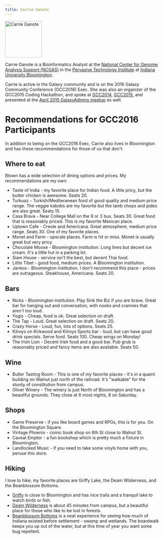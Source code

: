 ```yaml
---
title: Carrie Ganote
---
```

<div class='right'><img src="/src/events/gcc2014/abstracts/CarrieGanote.jpg" alt="Carrie Ganote" width="120" /></div>

Carrie Ganote is a Bioinformatics Analyst at the [National Center for Genome Analysis Support (NCGAS)](http://ncgas.org/) in the [Pervasive Technology Institute](https://pti.iu.edu/) at [Indiana University Bloomington](http://www.iu.edu/).

Carrie is active in the Galaxy community and is on the 2016 Galaxy Community Conference (GCC2016) Exec.  She was also an organizer of the GCC2015 Coding Hackathon, and spoke at [GCC2014](/src/events/gcc2014/index.md), [GCC2015](http://gcc2015.tsl.ac.uk/), and presented at the [April 2015 GalaxyAdmins meetup](/src/community/galaxy-admins/meetups/2015-04-16/index.md) as well.

# Recommendations for GCC2016 Participants

In addition to being on the GCC2016 Exec, Carrie also lives in Bloomington and has these recommendations for those of us that don't:

## Where to eat

Btown has a wide selection of dining options and prices. My recommendations are my own:

* Taste of India - my favorite place for Indian food. A little pricy, but the butter chicken is awesome. Seats 20.
* Turkuaz - Turkish/Mediteranean food of good quality and medium price range. The veggie kabobs are my favorite but the lamb chops and pides are also great. Seats 15.
* Casa Brava - Near College Mall on the 9 or 3 bus. Seats 30. Great food that is reasonably priced. This is my favorite Mexican place.
* Uptown Cafe - Creole and Americana. Great atmosphere, medium price range. Seats 30. One of my favorite places.
* Monet and Farm - upscale places. Farm is hit or miss. Monet is usually great but very pricy.
* Chocolate Moose - Bloomington institution. Long lines but decent ice cream. It's a little hut in a parking lot.
* Siam House - service isn't the best, but decent Thai food.
* Little Tibet - good food, medium prices. A Bloomington institution.
* Jankos - Bloomington institution. I don't recommend this place - prices are outrageous. Steakhouse, Americana. Seats 20.

## Bars

* Nicks - Bloomington institution. Play Sink the Biz if you are brave. Great bar for hanging out and conversation, with nooks and crannies that aren't too loud. 
* Yogis - Cheap, food is ok. Great selection on draft.
* The Tap - Loud. Great selection on draft. Seats 20.
* Crazy Horse - Loud, fun, lots of options. Seats 25.
* Kilroys on Kirkwood and Kilroys Sports bar - loud, but can have good drink specials. Serve food. Seats 100. Cheap wings on Monday!
* The Irish Lion - Decent Irish food and a good bar. Pub grub is reasonably priced and fancy items are also available. Seats 50.

## Wine

* Butler Tasting Room - This is one of my favorite places - it's in a quaint building on Walnut just north of the railroad. It's "walkable" for the sturdy of constitution from campus.
* Oliver Winery - The winery is just North of Bloomington and has a beautiful grounds. They close at 6 most nights, 8 on Saturday.

## Shops

* Game Preserve - if you like board games and RPGs, this is for you. On the Bloomington Square.
* Vintage Phoenix - comic book shop on 6th St close to Walnut St.
* Caveat Emptor - a fun bookshop which is pretty much a fixture in Bloomington.
* Landlocked Music - if you need to take some vinyls home with you, peruse this store.

## Hiking

I love to hike; my favorite places are Griffy Lake, the Deam Wilderness, and the Beanblossom Bottoms. 

* [Griffy](https://en.wikipedia.org/wiki/Griffy_Lake) is close to Bloomington and has nice trails and a tranquil lake to watch birds or fish.
* [Deam Wilderness](https://en.wikipedia.org/wiki/Charles_C._Deam_Wilderness_Area) is about 45 minutes from campus, but a beautiful place for those who like to be lost in forests.
* [Beanblossom Bottoms](https://sycamorelandtrust.org/beanblossom-bottoms) is a neat experience for seeing how much of Indiana existed before settlement - swamp and wetlands. The boardwalk keeps you up out of the water, but at this time of year you want some bug repellent.
